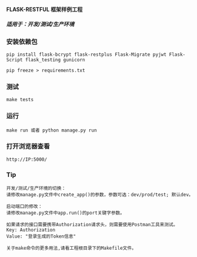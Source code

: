 #### FLASK-RESTFUL 框架样例工程
##### 适用于：开发/测试/生产环境

### 安装依赖包
    pip install flask-bcrypt flask-restplus Flask-Migrate pyjwt Flask-Script flask_testing gunicorn
    
    pip freeze > requirements.txt
 
### 测试
    make tests

### 运行
    make run 或者 python manage.py run

### 打开浏览器查看
    http://IP:5000/
    
### Tip
    开发/测试/生产环境的切换：
    请修改manage.py文件中create_app()的参数，参数可选：dev/prod/test; 默认dev。
    
    启动端口的修改：
    请修改manage.py文件中app.run()的port关键字参数。
    
    如果请求的接口需要携带Authorization请求头，则需要使用Postman工具来测试。
    Key: Authorization
    Value: "登录生成的Token信息"

    关于make命令的更多用法,请看工程根目录下的Makefile文件。
